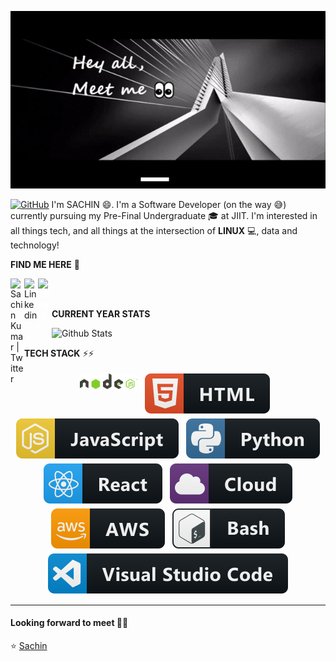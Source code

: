 ![](./svg/readme.gif)
<br />

<a href=""><img src="https://img.shields.io/badge/Hi-there-green" alt="GitHub"></a>
I'm SACHIN 😄. I'm a Software Developer (on the way 😅) currently pursuing my Pre-Final Undergraduate 🎓 at JIIT. I'm interested in all things tech, and all things at the intersection of **LINUX** 💻, data and technology!

**FIND ME HERE** 🧐
<br/>

<a href="https://twitter.com/rogers9798">
  <img align="left" alt="Sachin Kumar | Twitter" width="22px" src="https://cdn.jsdelivr.net/npm/simple-icons@v3/icons/twitter.svg" />
</a> 
<a href="https://www.linkedin.com/in/sachin-kumar-211370152/">
  <img align="left" alt="Linkedin" width="22px" src="https://cdn.jsdelivr.net/npm/simple-icons@v3/icons/linkedin.svg" />
</a>
<a href="https://t.me/rogers9798">
  <img align="left" style="color:white" alt="Telegram" width="22px" src="https://cdn.jsdelivr.net/npm/simple-icons@v3/icons/telegram.svg" />
</a> 
<br><br>

**CURRENT YEAR STATS**

![Github Stats](https://github-readme-stats.vercel.app/api?username=rogers9798&show_icons=true&title_color=fff&icon_color=79ff97&text_color=9f9f9f&bg_color=151515)

**TECH STACK** ⚡⚡

<p align="center">
<img src="./svg/nodejs.svg" height="25px" style="vertical-align:top; margin:4px">
 <img src="./svg/html.svg" style="vertical-align:top; margin:4px">
 <img src="./svg/js.svg" style="vertical-align:top; margin:4px">
 <img src="./svg/python.svg" style="vertical-align:top; margin:4px">
 <img src="./svg/react.svg" style="vertical-align:top; margin:4px">
 <img src="./svg/cloud.svg" style="vertical-align:top; margin:4px">
 <img src="./svg/aws.svg" style="vertical-align:top; margin:4px">
 <img src="./svg/bash.svg" style="vertical-align:top; margin:4px">
 <img src="./svg/visualstudio_code.svg" style="vertical-align:top; margin:4px">

</p>

---

#### Looking forward to meet 🙏🏼

⭐️ [Sachin](https://github.com/rogers9798)
